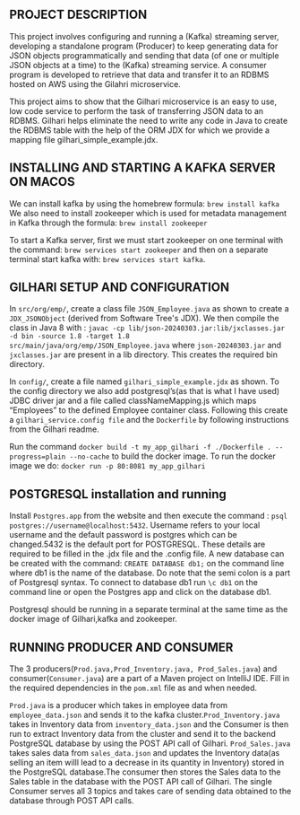 ## PROJECT DESCRIPTION

This project involves configuring and running a (Kafka) streaming server, developing a standalone program (Producer) to keep generating data for JSON objects programmatically and sending that data (of one or multiple JSON objects at a time) to the (Kafka) streaming service. A consumer program is developed to retrieve that data and transfer it to an RDBMS hosted on AWS using the Gilahri microservice.

This project aims to show that the Gilhari microservice is an easy to use, low code service to perform the task of transferring JSON data to an RDBMS. Gilhari helps eliminate the need to write any code in Java to create the RDBMS table with the help of the ORM JDX for which we provide a mapping file gilhari_simple_example.jdx.



## INSTALLING AND STARTING A KAFKA SERVER ON MACOS

  We can install kafka by using the homebrew formula: ```brew install kafka```
	We also need to install zookeeper which is used for metadata management in Kafka through the formula: ```brew install zookeeper```

  To start a Kafka server, first we must start zookeeper on one terminal with the command: ```brew services start zookeeper``` and then on a separate terminal start kafka with: ```brew services start kafka```.

## GILHARI SETUP AND CONFIGURATION
	
  In ```src/org/emp/```, create a class file ```JSON_Employee.java``` as shown to create a ```JDX_JSONObject``` (derived from Software Tree's JDX).
	We then compile the class in Java 8 with : ```javac -cp lib/json-20240303.jar:lib/jxclasses.jar -d bin -source 1.8 -target 1.8 src/main/java/org/emp/JSON_Employee.java```
	where ```json-20240303.jar``` and ```jxclasses.jar``` are present in a lib directory. This creates the required bin directory.

  In ```config/```, create a file named ```gilhari_simple_example.jdx``` as shown. To the config directory we also add postgresql’s(as that is what I have used) JDBC driver jar and a file called classNameMapping.js which maps “Employees” to the defined Employee container class.
	Following this create a ```gilhari_service.config file``` and the ```Dockerfile``` by following instructions from the Gilhari readme.

  Run the command ```docker build -t my_app_gilhari -f ./Dockerfile . --progress=plain --no-cache``` to build the docker image. To run the docker image we do: ```docker run -p 80:8081 my_app_gilhari```

## POSTGRESQL installation and running
  
  Install ```Postgres.app``` from the website and then execute the command : ```psql postgres://username@localhost:5432```. Username refers to your local username and the default password is postgres which can be changed.5432 is the default port for POSTGRESQL. These details are required to be filled in the .jdx file and the .config file. A new database can be created with the command: ```CREATE DATABASE db1;``` on the command line where db1 is the name of the database. Do note that the semi colon is a part of Postgresql syntax. To connect to database db1 run ```\c db1``` on the command line or open the Postgres app and click on the database db1.

Postgresql should be running in a separate terminal at the same time as the docker image of Gilhari,kafka and zookeeper.

## RUNNING PRODUCER AND CONSUMER
 The 3 producers(```Prod.java,Prod_Inventory.java, Prod_Sales.java```) and consumer(```Consumer.java```) are a part of a Maven project on  IntelliJ IDE. Fill in the required dependencies in the ```pom.xml``` file as and when needed. 

```Prod.java``` is a producer which takes in employee data from ```employee_data.json``` and sends it to the kafka cluster.```Prod_Inventory.java``` takes in Inventory data from ```inventory_data.json``` and the Consumer is then run to extract Inventory data from the cluster and send it to the backend PostgreSQL database by using the POST API call of Gilhari. ```Prod_Sales.java``` takes sales data from ```sales_data.json``` and updates the Inventory data(as selling an item willl lead to a decrease in its quantity in Inventory) stored in the PostgreSQL database.The consumer then stores the Sales data to the Sales table in the database with the POST API call of Gilhari. The single Consumer serves all 3 topics and takes care of sending data obtained to the database through POST API calls.

